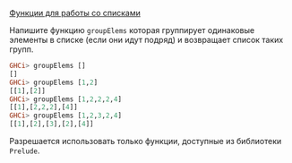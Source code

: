 [Функции для работы со списками](https://stepik.org/lesson/8326/step/13)

Напишите функцию `groupElems` которая группирует одинаковые элементы в списке (если они идут подряд) и возвращает список таких групп.  
  
```haskell
GHCi> groupElems []
[]
GHCi> groupElems [1,2]
[[1],[2]]
GHCi> groupElems [1,2,2,2,4]
[[1],[2,2,2],[4]]
GHCi> groupElems [1,2,3,2,4]
[[1],[2],[3],[2],[4]]
```  
Разрешается использовать только функции, доступные из библиотеки `Prelude`.
